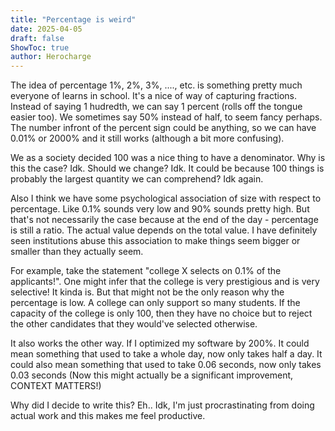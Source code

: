 ```yaml
---
title: "Percentage is weird"
date: 2025-04-05
draft: false
ShowToc: true
author: Herocharge
---
```


The idea of percentage 1%, 2%, 3%, ...., etc. is something pretty much everyone of learns in school. It's a nice of way of capturing fractions. Instead of saying 1 hudredth, we can say 1 percent (rolls off the tongue easier too). We sometimes say 50% instead of half, to seem fancy perhaps. The number infront of the percent sign could be anything, so we can have 0.01% or 2000% and it still works (although a bit more confusing).

We as a society decided 100 was a nice thing to have a denominator. Why is this the case? Idk. Should we change? Idk. It could be because 100 things is probably the largest quantity we can comprehend? Idk again. 

Also I think we have some psychological association of size with respect to percentage. Like 0.1% sounds very low and 90% sounds pretty high. But that's not necessarily the case because at the end of the day - percentage is still a ratio. The actual value depends on the total value. I have definitely seen institutions abuse this association to make things seem bigger or smaller than they actually seem.

For example, take the statement "college X selects on 0.1% of the applicants!". One might infer that the college is very prestigious and is very selective! It kinda is. But that might not be the only reason why the percentage is low. A college can only support so many students. If the capacity of the college is only 100, then they have no choice but to reject the other candidates that they would've selected otherwise.

It also works the other way. If I optimized my software by 200%. It could mean something that used to take a whole day, now only takes half a day. It could also mean something that used to take 0.06 seconds, now only takes 0.03 seconds (Now this might actually be a significant improvement, CONTEXT MATTERS!)

Why did I decide to write this? Eh.. Idk, I'm just procrastinating from doing actual work and this makes me feel productive.